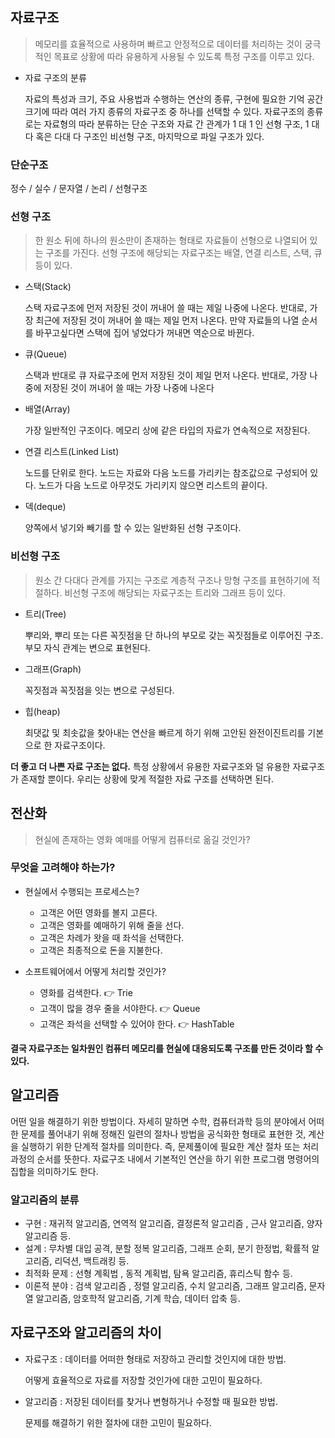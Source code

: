 ## 자료구조

> 메모리를 효율적으로 사용하며 빠르고 안정적으로 데이터를 처리하는 것이 궁극적인 목표로 상황에 따라 유용하게 사용될 수 있도록 특정 구조를 이루고 있다.

- 자료 구조의 분류

  자료의 특성과 크기, 주요 사용법과 수행하는 연산의 종류, 구현에 필요한 기억 공간 크기에 따라
  여러 가지 종류의 자료구조 중 하나를 선택할 수 있다. 자료구조의 종류로는 자료형의 따라 분류하는 단순 구조와
  자료 간 관계가 1 대 1 인 선형 구조, 1 대 다 혹은 다대 다 구조인 비선형 구조, 마지막으로 파일 구조가 있다.

### 단순구조

정수 / 실수 / 문자열 / 논리 / 선형구조

### 선형 구조

> 한 원소 뒤에 하나의 원소만이 존재하는 형태로 자료들이 선형으로 나열되어 있는 구조를 가진다. 선형 구조에 해당되는 자료구조는 배열, 연결 리스트, 스택, 큐 등이 있다.

- 스택(Stack)

  스택 자료구조에 먼저 저장된 것이 꺼내어 쓸 때는 제일 나중에 나온다. 반대로, 가장 최근에 저장된 것이 꺼내어 쓸 때는 제일 먼저 나온다. 만약 자료들의 나열 순서를 바꾸고싶다면 스택에 집어 넣었다가 꺼내면 역순으로 바뀐다.

- 큐(Queue)

  스택과 반대로 큐 자료구조에 먼저 저장된 것이 제일 먼저 나온다. 반대로, 가장 나중에 저장된 것이 꺼내어 쓸 때는 가장 나중에 나온다

- 배열(Array)

  가장 일반적인 구조이다. 메모리 상에 같은 타입의 자료가 연속적으로 저장된다.

- 연결 리스트(Linked List)

  노드를 단위로 한다. 노드는 자료와 다음 노드를 가리키는 참조값으로 구성되어 있다. 노드가 다음 노드로 아무것도 가리키지 않으면 리스트의 끝이다.

- 덱(deque)

  양쪽에서 넣기와 빼기를 할 수 있는 일반화된 선형 구조이다.

### 비선형 구조

> 원소 간 다대다 관계를 가지는 구조로 계층적 구조나 망형 구조를 표현하기에 적절하다. 비선형 구조에 해당되는 자료구조는 트리와 그래프 등이 있다.

- 트리(Tree)

  뿌리와, 뿌리 또는 다른 꼭짓점을 단 하나의 부모로 갖는 꼭짓점들로 이루어진 구조. 부모 자식 관계는 변으로 표현된다.

- 그래프(Graph)

  꼭짓점과 꼭짓점을 잇는 변으로 구성된다.

- 힙(heap)

  최댓값 및 최솟값을 찾아내는 연산을 빠르게 하기 위해 고안된 완전이진트리를 기본으로 한 자료구조이다.

**더 좋고 더 나쁜 자료 구조는 없다.**
특정 상황에서 유용한 자료구조와 덜 유용한 자료구조가 존재할 뿐이다. 우리는 상황에 맞게 적절한 자료 구조를 선택하면 된다.

## 전산화

> 현실에 존재하는 영화 예매를 어떻게 컴퓨터로 옮길 것인가?

### 무엇을 고려해야 하는가?

- 현실에서 수행되는 프로세스는?

  - 고객은 어떤 영화를 볼지 고른다.
  - 고객은 영화를 예매하기 위해 줄을 선다.
  - 고객은 차례가 왓을 때 좌석을 선택한다.
  - 고객은 최종적으로 돈을 지불한다.

- 소프트웨어에서 어떻게 처리할 것인가?

  - 영화를 검색한다. 👉 Trie
  - 고객이 많을 경우 줄을 서야한다. 👉 Queue
  - 고객은 좌석을 선택할 수 있어야 한다. 👉 HashTable

**결국 자료구조는 일차원인 컴퓨터 메모리를 현실에 대응되도록 구조를 만든 것이라 할 수 있다.**

## 알고리즘

어떤 일을 해결하기 위한 방법이다.
자세히 말하면 수학, 컴퓨터과학 등의 분야에서 어떠한 문제를 풀어내기 위해 정해진 일련의 절차나 방법을 공식화한 형태로 표현한 것, 계산을 실행하기 위한 단계적 절차를 의미한다. 즉, 문제풀이에 필요한 계산 절차 또는 처리과정의 순서를 뜻한다.
자료구조 내에서 기본적인 연산을 하기 위한 프로그램 명령어의 집합을 의미하기도 한다.

### 알고리즘의 분류

- 구현 : 재귀적 알고리즘, 연역적 알고리즘, 결정론적 알고리즘 , 근사 알고리즘, 양자 알고리즘 등.
- 설계 : 무차별 대입 공격, 분할 정복 알고리즘, 그래프 순회, 분기 한정법, 확률적 알고리즘, 리덕션, 백트래킹 등.
- 최적화 문제 : 선형 계획법 , 동적 계획법, 탐욕 알고리즘, 휴리스틱 함수 등.
- 이론적 분야 : 검색 알고리즘 , 정렬 알고리즘, 수치 알고리즘, 그래프 알고리즘, 문자열 알고리즘, 암호학적 알고리즘, 기계 학습, 데이터 압축 등.

## 자료구조와 알고리즘의 차이

- 자료구조 : 데이터를 어떠한 형태로 저장하고 관리할 것인지에 대한 방법.

  어떻게 효율적으로 자료를 저장할 것인가에 대한 고민이 필요하다.

- 알고리즘 : 저장된 데이터를 찾거나 변형하거나 수정할 때 필요한 방법.

  문제를 해결하기 위한 절차에 대한 고민이 필요하다.
